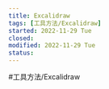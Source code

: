 ```yaml
---
title: Excalidraw
tags: [工具方法/Excalidraw]
started: 2022-11-29 Tue
closed: 
modified: 2022-11-29 Tue
status: 
---
```

#工具方法/Excalidraw 